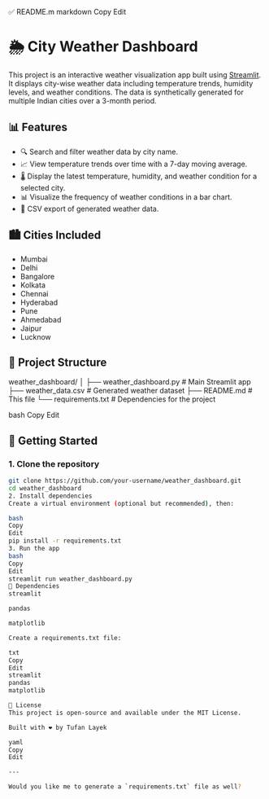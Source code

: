 ✅ README.m
markdown
Copy
Edit
# 🌦️ City Weather Dashboard

This project is an interactive weather visualization app built using [Streamlit](https://streamlit.io/). It displays city-wise weather data including temperature trends, humidity levels, and weather conditions. The data is synthetically generated for multiple Indian cities over a 3-month period.

## 📊 Features

- 🔍 Search and filter weather data by city name.
- 📈 View temperature trends over time with a 7-day moving average.
- 🌡️ Display the latest temperature, humidity, and weather condition for a selected city.
- 📊 Visualize the frequency of weather conditions in a bar chart.
- 💾 CSV export of generated weather data.

## 🏙️ Cities Included

- Mumbai
- Delhi
- Bangalore
- Kolkata
- Chennai
- Hyderabad
- Pune
- Ahmedabad
- Jaipur
- Lucknow

## 📁 Project Structure

weather_dashboard/
│
├── weather_dashboard.py # Main Streamlit app
├── weather_data.csv # Generated weather dataset
├── README.md # This file
└── requirements.txt # Dependencies for the project

bash
Copy
Edit

## 🚀 Getting Started

### 1. Clone the repository

```bash
git clone https://github.com/your-username/weather_dashboard.git
cd weather_dashboard
2. Install dependencies
Create a virtual environment (optional but recommended), then:

bash
Copy
Edit
pip install -r requirements.txt
3. Run the app
bash
Copy
Edit
streamlit run weather_dashboard.py
🧪 Dependencies
streamlit

pandas

matplotlib

Create a requirements.txt file:

txt
Copy
Edit
streamlit
pandas
matplotlib

📄 License
This project is open-source and available under the MIT License.

Built with ❤️ by Tufan Layek

yaml
Copy
Edit

---

Would you like me to generate a `requirements.txt` file as well?







